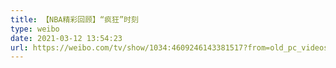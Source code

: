 ```yaml
---
title: 【NBA精彩回顾】“疯狂”时刻
type: weibo
date: 2021-03-12 13:54:23
url: https://weibo.com/tv/show/1034:4609246143381517?from=old_pc_videoshow
---
```


<!-- more -->